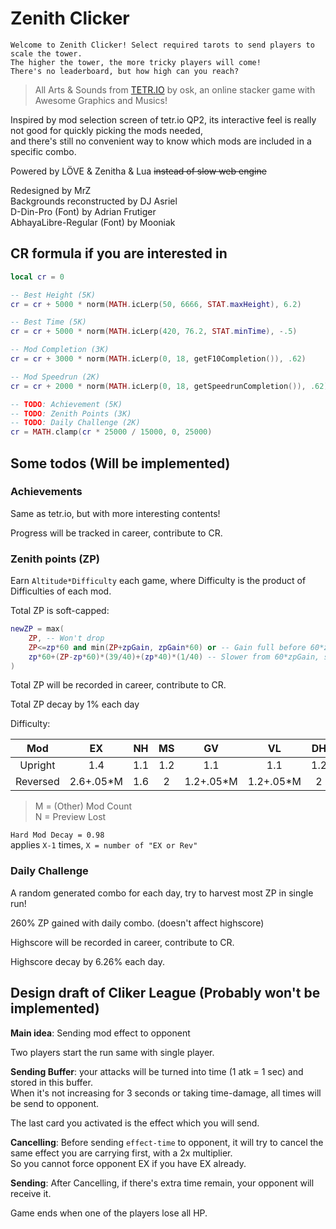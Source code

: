 # Zenith Clicker

    Welcome to Zenith Clicker! Select required tarots to send players to scale the tower.  
    The higher the tower, the more tricky players will come!  
    There's no leaderboard, but how high can you reach?

> All Arts & Sounds from [TETR.IO](https://tetr.io) by osk, an online stacker game with Awesome Graphics and Musics!

Inspired by mod selection screen of tetr.io QP2, its interactive feel is really not good for quickly picking the mods needed,  
and there's still no convenient way to know which mods are included in a specific combo.

Powered by LÖVE & Zenitha & Lua ~~instead of slow web engine~~

Redesigned by MrZ  
Backgrounds reconstructed by DJ Asriel  
D-Din-Pro (Font) by Adrian Frutigеr  
AbhayaLibre-Regular (Font) by Mooniak

## CR formula if you are interested in

```lua
local cr = 0

-- Best Height (5K)
cr = cr + 5000 * norm(MATH.icLerp(50, 6666, STAT.maxHeight), 6.2)

-- Best Time (5K)
cr = cr + 5000 * norm(MATH.icLerp(420, 76.2, STAT.minTime), -.5)

-- Mod Completion (3K)
cr = cr + 3000 * norm(MATH.icLerp(0, 18, getF10Completion()), .62)

-- Mod Speedrun (2K)
cr = cr + 2000 * norm(MATH.icLerp(0, 18, getSpeedrunCompletion()), .62)

-- TODO: Achievement (5K)
-- TODO: Zenith Points (3K)
-- TODO: Daily Challenge (2K)
cr = MATH.clamp(cr * 25000 / 15000, 0, 25000)
```

## Some todos (Will be implemented)

### Achievements

Same as tetr.io, but with more interesting contents!

Progress will be tracked in career, contribute to CR.

### Zenith points (ZP)

Earn `Altitude*Difficulty` each game, where Difficulty is the product of Difficulties of each mod.

Total ZP is soft-capped:
```lua
newZP = max(
    ZP, -- Won't drop
    ZP<=zp*60 and min(ZP+zpGain, zpGain*60) or -- Gain full before 60*zpGain
    zp*60+(ZP-zp*60)*(39/40)+(zp*40)*(1/40) -- Slower from 60*zpGain, slower and slower when getting close to the hard-cap (100*zpGain)
)
```

Total ZP will be recorded in career, contribute to CR.

Total ZP decay by 1% each day

Difficulty:

|   Mod    |    EX     |  NH   |  MS   |    GV     |    VL     |  DH   |    IN    |  AS   |  DP   |
| :------: | :-------: | :---: | :---: | :-------: | :-------: | :---: | :------: | :---: | :---: |
| Upright  |    1.4    |  1.1  |  1.2  |    1.1    |    1.1    |  1.2  |   1.1    |  0.8  | 0.95  |
| Reversed | 2.6+.05*M |  1.6  |   2   | 1.2+.05*M | 1.2+.05*M |   2   | 1.6+.3*N |  1.0  |  1.6  |

> M = (Other) Mod Count  
> N = Preview Lost

`Hard Mod Decay = 0.98`  
applies `X-1` times, `X = number of "EX or Rev"`

### Daily Challenge

A random generated combo for each day, try to harvest most ZP in single run!

260% ZP gained with daily combo. (doesn't affect highscore)

Highscore will be recorded in career, contribute to CR.

Highscore decay by 6.26% each day.

## Design draft of Cliker League (Probably won't be implemented)

**Main idea**: Sending mod effect to opponent

Two players start the run same with single player.

**Sending Buffer**: your attacks will be turned into time (1 atk = 1 sec) and stored in this buffer.  
When it's not increasing for 3 seconds or taking time-damage, all times will be send to opponent.

The last card you activated is the effect which you will send.

**Cancelling**: Before sending `effect-time` to opponent, it will try to cancel the same effect you are carrying first, with a 2x multiplier.  
So you cannot force opponent EX if you have EX already.

**Sending**: After Cancelling, if there's extra time remain, your opponent will receive it.

Game ends when one of the players lose all HP.
